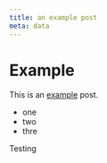 ```yaml
---
title: an example post
meta: data
---
```


# Example

This is an [example](http://example.com) post.

- one
- two
- thre

Testing